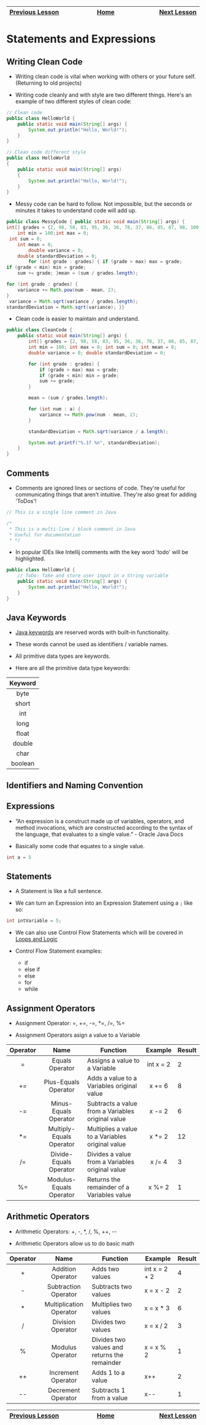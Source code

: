 | [Previous Lesson](https://github.com/Kevin-Lago/java-guide/tree/main/src/) <img width=1000/> | [Home](https://github.com/Kevin-Lago/java-guide) <img width=1000/> | [Next Lesson](https://github.com/Kevin-Lago/java-hackerrank-solutions/tree/main/src/)<img width=1000> |
|:---------------------------------------------------------------------------------------------|:------------------------------------------------------------------:|------------------------------------------------------------------------------------------------------:|

# Statements and Expressions

## Writing Clean Code

- Writing clean code is vital when working with others or your future self. (Returning to old projects)

- Writing code cleanly and with style are two different things. Here's an example of two different styles of clean code:

```java
// Clean code
public class HelloWorld {
	public static void main(String[] args) {
		System.out.println("Hello, World!");
	}
}
```

```java
// Clean code different style
public class HelloWorld 
{
	public static void main(String[] args) 
	{
		System.out.println("Hello, World!");
	}
}
```

- Messy code can be hard to follow. Not impossible, but the seconds or minutes it takes to understand code will add up.

```java
public class MessyCode { public static void main(String[] args) {
int[] grades = {2, 98, 58, 83, 95, 36, 36, 78, 37, 86, 85, 87, 98, 100, 38};
    int min = 100;int max = 0;
 int sum = 0;
    int mean = 0;
        double variance = 0;
    double standardDeviation = 0;
        for (int grade : grades) { if (grade > max) max = grade;
if (grade < min) min = grade;
    sum += grade; }mean = (sum / grades.length);

for (int grade : grades) {
    variance += Math.pow(num - mean, 2);
}
 variance = Math.sqrt(variance / grades.length);
standardDeviation = Math.sqrt(variance); }}
```

- Clean code is easier to maintain and understand.

```java
public class CleanCode {
    public static void main(String[] args) {
        int[] grades = {2, 98, 58, 83, 95, 36, 36, 78, 37, 86, 85, 87, 98, 100, 38};
        int min = 100; int max = 0; int sum = 0; int mean = 0;
        double variance = 0; double standardDeviation = 0;

        for (int grade : grades) {
            if (grade > max) max = grade;
            if (grade < min) min = grade;
            sum += grade;
        }

        mean = (sum / grades.length);

		for (int num : a) {
            variance += Math.pow(num - mean, 2);
        }

        standardDeviation = Math.sqrt(variance / a.length);

        System.out.printf("%.1f %n", standardDeviation);
    }
}
```

## Comments

- Comments are ignored lines or sections of code. They're useful for communicating things that aren't intuitive. They're also great for adding 'ToDos'!

```java
// This is a single line comment in Java
```

```java
/*
 * This is a multi-line / block comment in Java
 * Useful for documentation
 * */
```

- In popular IDEs like Intellij comments with the key word 'todo' will be highlighted.

```java
public class HelloWorld {
	// ToDo: Take and store user input in a String variable
	public static void main(String[] args) {
		System.out.println("Hello, World!");
	}
}
```

## Java Keywords

- [Java keywords](https://docs.oracle.com/javase/tutorial/java/nutsandbolts/_keywords.html) are reserved words with built-in functionality.

- These words cannot be used as identifiers / variable names.

- All primitive data types are keywords.

- Here are all the primitive data type keywords:

| Keyword |
|:-------:|
 |  byte   | 
|  short  |
|   int   |
|  long   |
|  float  |
| double  |
|  char   | 
| boolean |

## Identifiers and Naming Convention

## Expressions

- “An expression is a construct made up of variables, operators, and method invocations, which are constructed according to the syntax of the language, that evaluates to a single value.” - Oracle Java Docs

- Basically some code that equates to a single value.

```java
int a = 5
```

## Statements

- A Statement is like a full sentence.

- We can turn an Expression into an Expression Statement using a ```;``` like so:

```java
int intVariable = 5;
```

- We can also use Control Flow Statements which will be covered in [Loops and Logic]()

- Control Flow Statement examples:
	- if
	- else if
	- else
	- for
	- while

## Assignment Operators

- Assignment Operator: =, +=, -=, *=, /=, %=

- Assignment Operators asign a value to a Variable
	
| Operator |           Name           | Function                                          |    Example    | Result       |
|:--------:|:------------------------:|---------------------------------------------------|:-------------:|--------------|
|    =     |     Equals Operator      | Assigns a value to a Variable                     |   int x = 2   | 2            |
|    +=    |   Plus-Equals Operator   | Adds a value to a Variables original value        |    x += 6     | 8            |
|    -=    |  Minus-Equals Operator   | Subtracts a value from a Variables original value |    x -= 2     | 6            |
|    *=    | Multiply-Equals Operator | Multiplies a value to a Variables original value  |    x *= 2     | 12           |
|    /=    |  Divide-Equals Operator  | Divides a value from a Variables original value   |    x /= 4     | 3            |
|    %=    | Modulus-Equals Operator  | Returns the remainder of a Variables value        |    x %= 2     | 1            |

## Arithmetic Operators

- Arithmetic Operators: +, -, *, /, %, ++, --

- Arithmetic Operators allow us to do basic math

| Operator |           Name           | Function                                     | Example       | Result       |
|:--------:|:------------------------:|----------------------------------------------|---------------|--------------|
|    +     |    Addition Operator     | Adds two values                              | int x = 2 + 2 | 4            |
|    -     |   Subtraction Operator   | Subtracts two values                         | x = x - 2     | 2            |
|    *     | Multiplication Operator  | Multiplies two values                        | x = x * 3     | 6            |
|    /     |    Division Operator     | Divides two values                           | x = x / 2     | 3            |
|    %     |     Modulus Operator     | Divides two values and returns the remainder | x = x % 2     | 1            |
|    ++    |    Increment Operator    | Adds 1 to a value                            | x++           | 2            |
|    --    |    Decrement Operator    | Subtracts 1 from a value                     | x--           | 1            |

| <img width=1000/> [Previous Lesson](https://github.com/Kevin-Lago/java-guide/tree/main/src/) | <img width=1000/> [Home](https://github.com/Kevin-Lago/java-guide) | <img width=1000> [Next Lesson](https://github.com/Kevin-Lago/java-hackerrank-solutions/tree/main/src/) |
|:---------------------------------------------------------------------------------------------|:------------------------------------------------------------------:|-------------------------------------------------------------------------------------------------------:|
